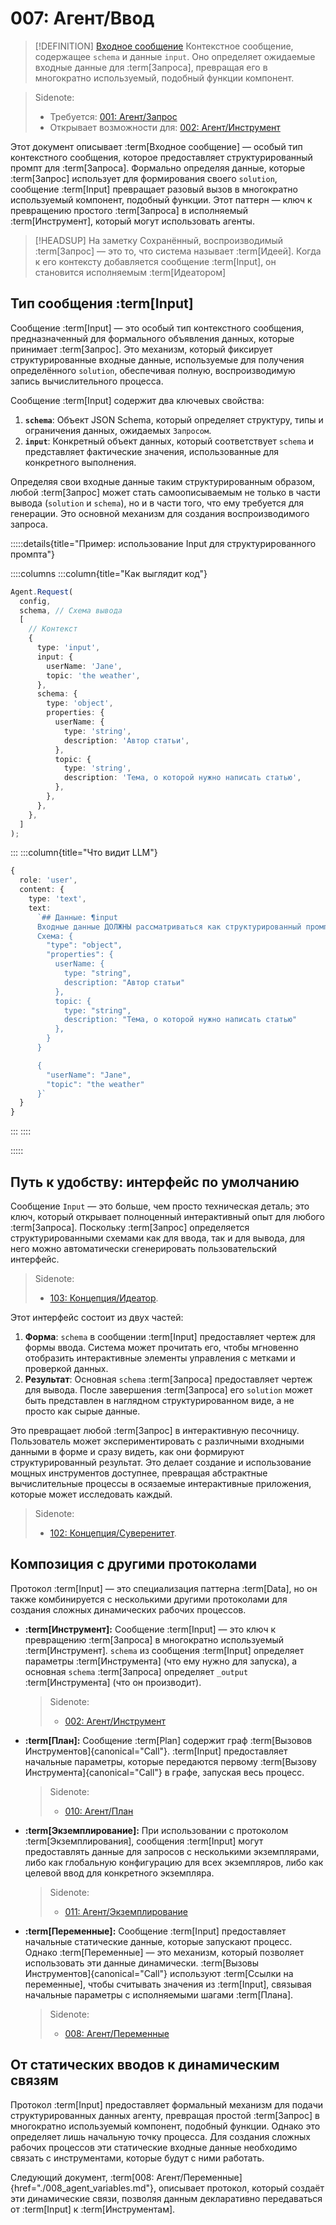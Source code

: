 # 007: Агент/Ввод

> [!DEFINITION] [Входное сообщение](./000_glossary.md)
> Контекстное сообщение, содержащее `schema` и данные `input`. Оно определяет ожидаемые входные данные для :term[Запроса], превращая его в многократно используемый, подобный функции компонент.

> Sidenote:
> - Требуется: [001: Агент/Запрос](./001_agent_request.md)
> - Открывает возможности для: [002: Агент/Инструмент](./002_agent_tool.md)

Этот документ описывает :term[Входное сообщение] — особый тип контекстного сообщения, которое предоставляет структурированный промпт для :term[Запроса]. Формально определяя данные, которые :term[Запрос] использует для формирования своего `solution`, сообщение :term[Input] превращает разовый вызов в многократно используемый компонент, подобный функции. Этот паттерн — ключ к превращению простого :term[Запроса] в исполняемый :term[Инструмент], который могут использовать агенты.

> [!HEADSUP] На заметку
> Сохранённый, воспроизводимый :term[Запрос] — это то, что система называет :term[Идеей]. Когда к его контексту добавляется сообщение :term[Input], он становится исполняемым :term[Идеатором]

## Тип сообщения :term[Input]

Сообщение :term[Input] — это особый тип контекстного сообщения, предназначенный для формального объявления данных, которые принимает :term[Запрос]. Это механизм, который фиксирует структурированные входные данные, используемые для получения определённого `solution`, обеспечивая полную, воспроизводимую запись вычислительного процесса.

Сообщение :term[Input] содержит два ключевых свойства:

1.  **`schema`**: Объект JSON Schema, который определяет структуру, типы и ограничения данных, ожидаемых `Запросом`.
2.  **`input`**: Конкретный объект данных, который соответствует `schema` и представляет фактические значения, использованные для конкретного выполнения.

Определяя свои входные данные таким структурированным образом, любой :term[Запрос] может стать самоописываемым не только в части вывода (`solution` и `schema`), но и в части того, что ему требуется для генерации. Это основной механизм для создания воспроизводимого запроса.

:::::details{title="Пример: использование Input для структурированного промпта"}

::::columns
:::column{title="Как выглядит код"}

```typescript
Agent.Request(
  config,
  schema, // Схема вывода
  [
    // Контекст
    {
      type: 'input',
      input: {
        userName: 'Jane',
        topic: 'the weather',
      },
      schema: {
        type: 'object',
        properties: {
          userName: {
            type: 'string',
            description: 'Автор статьи',
          },
          topic: {
            type: 'string',
            description: 'Тема, о которой нужно написать статью',
          },
        },
      },
    },
  ]
);
```

:::
:::column{title="Что видит LLM"}

```typescript
{
  role: 'user',
  content: {
    type: 'text',
    text:
      `## Данные: ¶input
      Входные данные ДОЛЖНЫ рассматриваться как структурированный промпт
      Схема: {
        "type": "object",
        "properties": {
          userName: {
            type: "string",
            description: "Автор статьи"
          },
          topic: {
            type: "string",
            description: "Тема, о которой нужно написать статью"
          },
        }
      }

      {
        "userName": "Jane",
        "topic": "the weather"
      }`
  }
}
```

:::
::::

:::::

## Путь к удобству: интерфейс по умолчанию

Сообщение `Input` — это больше, чем просто техническая деталь; это ключ, который открывает полноценный интерактивный опыт для любого :term[Запроса]. Поскольку :term[Запрос] определяется структурированными схемами как для ввода, так и для вывода, для него можно автоматически сгенерировать пользовательский интерфейс.

> Sidenote:
> - [103: Концепция/Идеатор](./103_concept_ideator.md).

Этот интерфейс состоит из двух частей:

1.  **Форма**: `schema` в сообщении :term[Input] предоставляет чертеж для формы ввода. Система может прочитать его, чтобы мгновенно отобразить интерактивные элементы управления с метками и проверкой данных.
2.  **Результат**: Основная `schema` :term[Запроса] предоставляет чертеж для вывода. После завершения :term[Запроса] его `solution` может быть представлен в наглядном структурированном виде, а не просто как сырые данные.

Это превращает любой :term[Запрос] в интерактивную песочницу. Пользователь может экспериментировать с различными входными данными в форме и сразу видеть, как они формируют структурированный результат. Это делает создание и использование мощных инструментов доступнее, превращая абстрактные вычислительные процессы в осязаемые интерактивные приложения, которые может исследовать каждый.

> Sidenote:
> - [102: Концепция/Суверенитет](./102_concept_sovereignty.md).

## Композиция с другими протоколами

Протокол :term[Input] — это специализация паттерна :term[Data], но он также комбинируется с несколькими другими протоколами для создания сложных динамических рабочих процессов.

- **:term[Инструмент]:** Сообщение :term[Input] — это ключ к превращению :term[Запроса] в многократно используемый :term[Инструмент]. `schema` из сообщения :term[Input] определяет параметры :term[Инструмента] (что ему нужно для запуска), а основная `schema` :term[Запроса] определяет `_output` :term[Инструмента] (что он производит).

  > Sidenote:
  > - [002: Агент/Инструмент](./002_agent_tool.md)

- **:term[План]:** Сообщение :term[Plan] содержит граф :term[Вызовов Инструментов]{canonical="Call"}. :term[Input] предоставляет начальные параметры, которые передаются первому :term[Вызову Инструмента]{canonical="Call"} в графе, запуская весь процесс.

  > Sidenote:
  > - [010: Агент/План](./010_agent_plan.md)

- **:term[Экземплирование]:** При использовании с протоколом :term[Экземплирования], сообщения :term[Input] могут предоставлять данные для запросов с несколькими экземплярами, либо как глобальную конфигурацию для всех экземпляров, либо как целевой ввод для конкретного экземпляра.

  > Sidenote:
  > - [011: Агент/Экземплирование](./011_agent_instancing.md)

- **:term[Переменные]:** Сообщение :term[Input] предоставляет начальные статические данные, которые запускают процесс. Однако :term[Переменные] — это механизм, который позволяет использовать эти данные динамически. :term[Вызовы Инструментов]{canonical="Call"} используют :term[Ссылки на переменные], чтобы считывать значения из :term[Input], связывая начальные параметры с исполняемыми шагами :term[Плана].
  > Sidenote:
  > - [008: Агент/Переменные](./008_agent_variables.md)

## От статических вводов к динамическим связям

Протокол :term[Input] предоставляет формальный механизм для подачи структурированных данных агенту, превращая простой :term[Запрос] в многократно используемый компонент, подобный функции. Однако это определяет лишь начальную точку процесса. Для создания сложных рабочих процессов эти статические входные данные необходимо связать с инструментами, которые будут с ними работать.

Следующий документ, :term[008: Агент/Переменные]{href="./008_agent_variables.md"}, описывает протокол, который создаёт эти динамические связи, позволяя данным декларативно передаваться от :term[Input] к :term[Инструментам].
